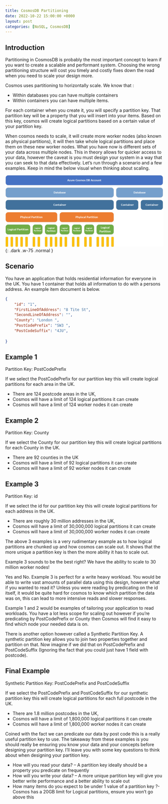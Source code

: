 ```yaml
---
title: CosmosDB Partitioning
date: 2022-10-22 15:00:00 +0000
layout: post
categories: [NoSQL, CosmosDB]
---
```

## Introduction

Partitioning in CosmosDB is probably the most important concept to learn if you want to create a scalable and performant system. Choosing the wrong partitioning structure will cost you timely and costly fixes down the road when you need to scale your design more.

Cosmos uses partitioning to horizontally scale. We know that :

- Within databases you can have multiple containers
- Within containers you can have multiple items.

For each container when you create it, you will specify a partition key. That partition key will be a property that you will insert into your items. Based on this key, cosmos will create logical partitions based on a certain value of your partition key.

When cosmos needs to scale, it will create more worker nodes (also known as physical partitions), it will then take whole logical partitions and place them on these new worker nodes. What you have now is different sets of your data across multiple nodes. This in theory allows for quicker access to your data, however the caveat is you must design your system in a way that you can seek to that data effectively. Let’s run through a scenario and a few examples. Keep in mind the below visual when thinking about scaling.

![CosmosPartitioning](/assets/images/CosmosPartitioning.png){: .dark .w-75 .normal }

## Scenario
You have an application that holds residential information for everyone in the UK. You have 1 container that holds all information to do with a persons address. An example item document is below.

```json
{
    "id": "1",
    "FirstLineOfAddress": "8 Tite St",
    "SecondLineOfAddress": "",
    "County": "London ", 
    "PostCodePrefix": "SW3 ", 
    "PostCodeSuffix": "4JU", 
     
}
```

## Example 1
Partition Key: PostCodePrefix

If we select the PostCodePrefix for our partition key this will create logical partitions for each area in the UK.

- There are 124 postcode areas in the UK,
- Cosmos will have a limit of 124 logical partitions it can create
- Cosmos will have a limit of 124 worker nodes it can create

## Example 2
Partition Key: County

If we select the County for our partition key this will create logical partitions for each County in the UK.

- There are 92 counties in the UK
- Cosmos will have a limit of 92 logical partitions it can create
- Cosmos will have a limit of 92 worker nodes it can create

## Example 3
Partition Key: id

If we select the id for our partition key this will create logical partitions for each address in the UK.

- There are roughly 30 million addresses in the UK,
- Cosmos will have a limit of 30,000,000 logical partitions it can create
- Cosmos will have a limit of 30,000,000 worker nodes it can create

The above 3 examples is a very rudimentary example as to how logical partitions are chunked up and how cosmos can scale out. It shows that the more unique a partition key is then the more ability it has to scale out.

Example 3 sounds to be the best right? We have the ability to scale to 30 million worker nodes!

Yes and No. Example 3 is perfect for a write heavy workload. You would be able to write vast amounts of parallel data using this design, however what if you wanted to read it? Unless you were reading by predicating on the id itself, it would be quite hard for cosmos to know which partition the data was on, this can lead to more intensive reads and slower responses.

Example 1 and 2 would be examples of tailoring your application to read workloads. You have a lot less scope for scaling out however if you’re predicating by PostCodePrefix or County then Cosmos will find it easy to find which node your needed data is on.

There is another option however called a Synthetic Partition Key. A synthetic partition key allows you to join two properties together and partition on that. Now imagine if we did that on PostCodePrefix and PostCodeSuffix (Ignoring the fact that you could just have 1 field with postcode).

## Final Example
Synthetic Partition Key: PostCodePrefix and PostCodeSuffix

If we select the PostCodePrefix and PostCodeSuffix for our synthetic partition key this will create logical partitions for each full postcode in the UK.

- There are 1.8 million postcodes in the UK,
- Cosmos will have a limit of 1,800,000 logical partitions it can create
- Cosmos will have a limit of 1,800,000 worker nodes it can create

Coined with the fact we can predicate our data by post code this is a really useful partition key to use. The takeaway from these examples is you should really be ensuring you know your data and your concepts before designing your partition key. I’ll leave you with some key questions to think about when designing your partition key.

- How will you read your data? – A partition key ideally should be a property you predicate on frequently
- How will you write your data? – A more unique partition key will give you better write performance and a better ability to scale out
- How many items do you expect to be under 1 value of a partition key ?- Cosmos has a 20GB limit for Logical partitions, ensure you won’t go above this